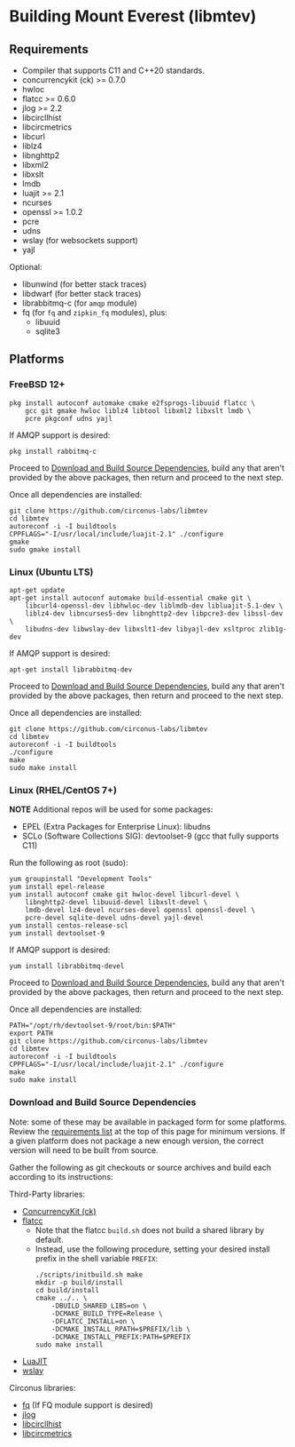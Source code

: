 # Building Mount Everest (libmtev)

## Requirements

 * Compiler that supports C11 and C++20 standards.
 * concurrencykit (ck) >= 0.7.0
 * hwloc
 * flatcc >= 0.6.0
 * jlog >= 2.2
 * libcircllhist
 * libcircmetrics
 * libcurl
 * liblz4
 * libnghttp2
 * libxml2
 * libxslt
 * lmdb
 * luajit >= 2.1
 * ncurses
 * openssl >= 1.0.2
 * pcre
 * udns
 * wslay (for websockets support)
 * yajl

 Optional:
 * libunwind (for better stack traces)
 * libdwarf (for better stack traces)
 * librabbitmq-c (for `amqp` module)
 * fq (for `fq` and `zipkin_fq` modules), plus:
   * libuuid
   * sqlite3
 
## Platforms

### FreeBSD 12+

    pkg install autoconf automake cmake e2fsprogs-libuuid flatcc \
        gcc git gmake hwloc liblz4 libtool libxml2 libxslt lmdb \
        pcre pkgconf udns yajl

If AMQP support is desired:

    pkg install rabbitmq-c

Proceed to [Download and Build Source
Dependencies](#download-and-build-source-dependencies), build any that aren't
provided by the above packages, then return and proceed to the next step.

Once all dependencies are installed:

    git clone https://github.com/circonus-labs/libmtev
    cd libmtev
    autoreconf -i -I buildtools
    CPPFLAGS="-I/usr/local/include/luajit-2.1" ./configure
    gmake
    sudo gmake install


### Linux (Ubuntu LTS)

    apt-get update
    apt-get install autoconf automake build-essential cmake git \
        libcurl4-openssl-dev libhwloc-dev liblmdb-dev libluajit-5.1-dev \
        liblz4-dev libncurses5-dev libnghttp2-dev libpcre3-dev libssl-dev \
        libudns-dev libwslay-dev libxslt1-dev libyajl-dev xsltproc zlib1g-dev

If AMQP support is desired:

    apt-get install librabbitmq-dev

Proceed to [Download and Build Source
Dependencies](#download-and-build-source-dependencies), build any that aren't
provided by the above packages, then return and proceed to the next step.

Once all dependencies are installed:

    git clone https://github.com/circonus-labs/libmtev
    cd libmtev
    autoreconf -i -I buildtools
    ./configure
    make
    sudo make install


### Linux (RHEL/CentOS 7+)

**NOTE** Additional repos will be used for some packages:
* EPEL (Extra Packages for Enterprise Linux): libudns
* SCLo (Software Collections SIG): devtoolset-9 (gcc that fully supports C11)

Run the following as root (sudo):

    yum groupinstall "Development Tools"
    yum install epel-release
    yum install autoconf cmake git hwloc-devel libcurl-devel \
        libnghttp2-devel libuuid-devel libxslt-devel \
        lmdb-devel lz4-devel ncurses-devel openssl openssl-devel \
        pcre-devel sqlite-devel udns-devel yajl-devel
    yum install centos-release-scl
    yum install devtoolset-9

If AMQP support is desired:

    yum install librabbitmq-devel

Proceed to [Download and Build Source
Dependencies](#download-and-build-source-dependencies), build any that aren't
provided by the above packages, then return and proceed to the next step.

Once all dependencies are installed:

    PATH="/opt/rh/devtoolset-9/root/bin:$PATH"
    export PATH
    git clone https://github.com/circonus-labs/libmtev
    cd libmtev
    autoreconf -i -I buildtools
    CPPFLAGS="-I/usr/local/include/luajit-2.1" ./configure
    make
    sudo make install


### Download and Build Source Dependencies

Note: some of these may be available in packaged form for some platforms.
Review the [requirements list](#requirements) at the top of this page for
minimum versions. If a given platform does not package a new enough version,
the correct version will need to be built from source.

Gather the following as git checkouts or source archives and build each
according to its instructions:

Third-Party libraries:
* [ConcurrencyKit (ck)](https://github.com/concurrencykit/ck)
* [flatcc](https://github.com/dvidelabs/flatcc)
  * Note that the flatcc `build.sh` does not build a shared library by default.
  * Instead, use the following procedure, setting your desired install prefix
    in the shell variable `PREFIX`:
    ```
    ./scripts/initbuild.sh make
    mkdir -p build/install
    cd build/install
    cmake ../.. \
        -DBUILD_SHARED_LIBS=on \
        -DCMAKE_BUILD_TYPE=Release \
        -DFLATCC_INSTALL=on \
        -DCMAKE_INSTALL_RPATH=$PREFIX/lib \
        -DCMAKE_INSTALL_PREFIX:PATH=$PREFIX
    sudo make install
    ```
* [LuaJIT](http://luajit.org/download.html)
* [wslay](https://github.com/tatsuhiro-t/wslay)

Circonus libraries:
* [fq](https://github.com/circonus-labs/fq) (If FQ module support is desired)
* [jlog](https://github.com/omniti-labs/jlog)
* [libcircllhist](https://github.com/openhistogram/libcircllhist)
* [libcircmetrics](https://github.com/circonus-labs/libcircmetrics)

